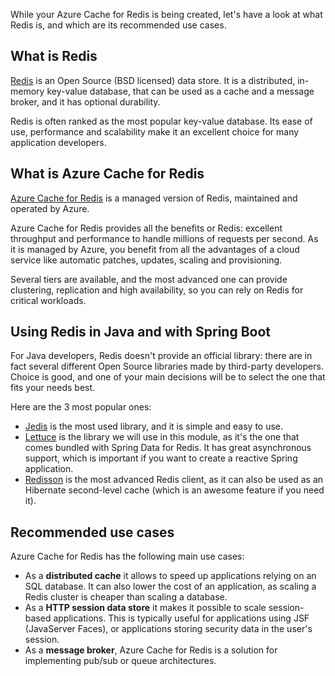 While your Azure Cache for Redis is being created, let's have a look at what Redis is, and which are its recommended use cases.

## What is Redis

[Redis](https://redis.io/) is an Open Source (BSD licensed) data store. It is a distributed, in-memory key-value database, that can be used as a cache and a message broker, and it has optional durability.

Redis is often ranked as the most popular key-value database. Its ease of use, performance and scalability make it an excellent choice for many application developers.

## What is Azure Cache for Redis

[Azure Cache for Redis](https://azure.microsoft.com/services/cache/?WT.mc_id=java-11981-judubois) is a managed version of Redis, maintained and operated by Azure.

Azure Cache for Redis provides all the benefits or Redis: excellent throughput and performance to handle millions of requests per second. As it is managed by Azure, you benefit from all the advantages of a cloud service like automatic patches, updates, scaling and provisioning.

Several tiers are available, and the most advanced one can provide clustering, replication and high availability, so you can rely on Redis for critical workloads.

## Using Redis in Java and with Spring Boot

For Java developers, Redis doesn't provide an official library: there are in fact several different Open Source libraries made by third-party developers. Choice is good, and one of your main decisions will be to select the one that fits your needs best.

Here are the 3 most popular ones:

- [Jedis](https://github.com/redis/jedis) is the most used library, and it is simple and easy to use.
- [Lettuce](https://github.com/lettuce-io/lettuce-core) is the library we will use in this module, as it's the one that comes bundled with Spring Data for Redis. It has great asynchronous support, which is important if you want to create a reactive Spring application.
- [Redisson](https://github.com/redisson/redisson) is the most advanced Redis client, as it can also be used as an Hibernate second-level cache (which is an awesome feature if you need it).

## Recommended use cases

Azure Cache for Redis has the following main use cases:

- As a **distributed cache** it allows to speed up applications relying on an SQL database. It can also lower the cost of an application, as scaling a Redis cluster is cheaper than scaling a database.
- As a **HTTP session data store** it makes it possible to scale session-based applications. This is typically useful for applications using JSF (JavaServer Faces), or applications storing security data in the user's session.
- As a **message broker**, Azure Cache for Redis is a solution for implementing pub/sub or queue architectures.
